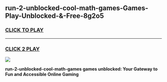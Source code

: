 
## run-2-unblocked-cool-math-games-Games-Play-Unblocked-&-Free-8g2o5
<h3>
<a href="https://premium76.site?title=run-2-unblocked-cool-math-games&ref=24A">CLICK TO PLAY</a></h3>
<hr>

<h3>
<a href="https://premium76.site?title=run-2-unblocked-cool-math-games&ref=24A">CLICK 2 PLAY</a>
  
</h3>

<a href="https://premium76.site?title=run-2-unblocked-cool-math-games&ref=24A"><img src="https://clearcache.store/games.png"></a>


**run-2-unblocked-cool-math-games games unblocked: Your Gateway to Fun and Accessible Online Gaming**
